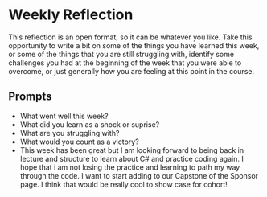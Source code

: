 # Weekly Reflection
This reflection is an open format, so it can be whatever you like. Take this opportunity to write a bit on some of the things you have learned this week, or some of the things that you are still struggling with, identify some challenges you had at the beginning of the week that you were able to overcome, or just generally how you are feeling at this point in the course.

## Prompts
- What went well this week?
- What did you learn as a shock or suprise?
- What are you struggling with?
- What would you count as a victory?
-    This week has been great but I am looking forward to being back in lecture and structure to learn about C# and practice coding again. I hope that i am not losing the practice and learning to path my way through the code. I want to start adding to our Capstone of the Sponsor page. I think that would be really cool to show case for cohort!
